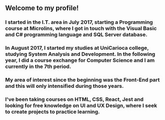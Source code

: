 ## Welcome to my profile! 

<!--
**aline-borges/aline-borges** is a ✨ _special_ ✨ repository because its `README.md` (this file) appears on your GitHub profile.
-->

### I started in the I.T. area in July 2017, starting a Programming course at Microlins, where I got in touch with the Visual Basic and C# programming language and SQL Server database. 

### In August 2017, I started my studies at UniCarioca college, studying System Analysis and Development. In the following year, I did a course exchange for Computer Science and I am currently in the 7th period. 

### My area of interest since the beginning was the Front-End part and this will only intensified during those years. 

### I've been taking courses on HTML, CSS, React, Jest and looking for free knowledge on UI and UX Design, where I seek to create projects to practice learning. 
